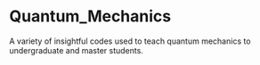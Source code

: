 # Quantum_Mechanics
A variety of insightful codes used to teach quantum mechanics to undergraduate and master students.
